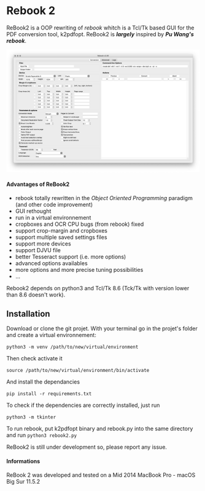 # Rebook 2

ReBook2 is a OOP rewriting of *rebook* whitch is a Tcl/Tk based GUI for the PDF conversion tool, k2pdfopt.
ReBook2 is ***largely*** inspired by ***Pu Wang's rebook***.

![./](./ReBook_2.png)

#### Advantages of ReBook2

- rebook totally rewritten in the *Object Oriented Programming* paradigm (and other code improvement)
- GUI rethought
- run in a virtual environnement
- cropboxes and OCR CPU bugs (from rebook) fixed
- support crop-margin and cropboxes
- support multiple saved settings files
- support more devices
- support DJVU file
- better Tesseract support (i.e. more options)
- advanced options availables
- more options and more precise tuning possibilities
- …

Rebook2 depends on python3 and Tcl/Tk 8.6 (Tck/Tk with version lower than 8.6 doesn't work).

## Installation
Download or clone the git projet.
With your terminal go in the projet's folder and create a virtual environnement:

```
python3 -m venv /path/to/new/virtual/environment
```

Then check activate it

```
source /path/to/new/virtual/environment/bin/activate
```

And install the dependancies

```
pip install -r requirements.txt
```

To check if the dependencies are correctly installed, just run

```
python3 -m tkinter
```

To run rebook, put k2pdfopt binary and rebook.py into the same directory and run `python3 rebook2.py`

ReBook2 is still under development so, please report any issue.



#### Informations

ReBook 2 was developed and tested on a Mid 2014 MacBook Pro - macOS Big Sur 11.5.2
